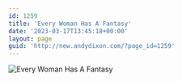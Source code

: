 ```yaml
---
id: 1259
title: 'Every Woman Has A Fantasy'
date: '2023-03-17T13:45:18+00:00'
layout: page
guid: 'http://new.andydixon.com/?page_id=1259'
---
```


![Every Woman Has A Fantasy](https://i0.wp.com/assets.g8x2.ldn.idrivee2-23.com/posters/Every%20Woman%20Has%20A%20Fantasy%2001.jpg?w=1200&ssl=1 "Every Woman Has A Fantasy")